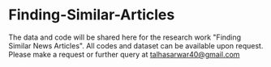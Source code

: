# Finding-Similar-Articles
The data and code will be shared here for the research work "Finding Similar News Articles". All codes and dataset can be available upon request.
Please make a request or further query at talhasarwar40@gmail.com

